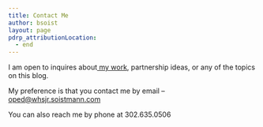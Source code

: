 ```yaml
---
title: Contact Me
author: bsoist
layout: page
pdrp_attributionLocation:
  - end
---
```

I am open to inquires about[ my work][1], partnership ideas, or any of the topics on this blog.

My preference is that you contact me by email &#8211; oped@whsjr.soistmann.com

You can also reach me by phone at 302.635.0506

 [1]: http://whsjr.soistmann.com/work/